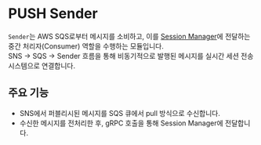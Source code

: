 # PUSH Sender

`Sender`는 AWS SQS로부터 메시지를 소비하고, 이를 [Session Manager](../sessionmanager/README.md)에 전달하는 중간 처리자(Consumer) 역할을 수행하는 모듈입니다.  
SNS → SQS → Sender 흐름을 통해 비동기적으로 발행된 메시지를 실시간 세션 전송 시스템으로 연결합니다.

## 주요 기능

- SNS에서 퍼블리시된 메시지를 SQS 큐에서 pull 방식으로 수신합니다.
- 수신한 메시지를 전처리한 후, gRPC 호출을 통해 Session Manager에 전달합니다.
<!-- TODO(sender,README) :- 메시지 처리 실패 시 재시도 로직을 통하여 메시지 신뢰성 및 내구성을 확보합니다.  -->
